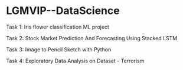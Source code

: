 # LGMVIP--DataScience

Task 1: Iris flower classification ML project

Task 2: Stock Market Prediction And Forecasting Using Stacked LSTM

Task 3: Image to Pencil Sketch with Python

Task 4: Exploratory Data Analysis on Dataset - Terrorism
